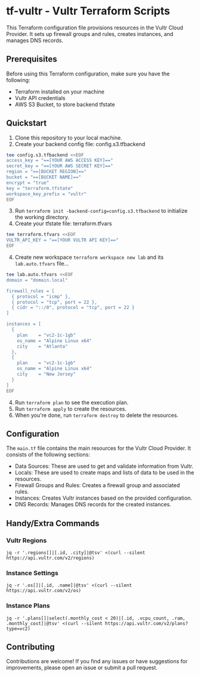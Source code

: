 # tf-vultr - Vultr Terraform Scripts

This Terraform configuration file provisions resources in the Vultr Cloud Provider. It sets up firewall groups and rules, creates instances, and manages DNS records.

## Prerequisites

Before using this Terraform configuration, make sure you have the following:

- Terraform installed on your machine
- Vultr API credentials
- AWS S3 Bucket, to store backend tfstate

## Quickstart

1. Clone this repository to your local machine.
2. Create your backend config file: config.s3.tfbackend
```bash
tee config.s3.tfbackend <<EOF
access_key = "==[YOUR AWS ACCESS KEY]=="
secret_key = "==[YOUR AWS SECRET KEY]=="
region = "==[BUCKET REGION]=="
bucket = "==[BUCKET NAME]=="
encrypt = "true"
key = "terraform.tfstate"
workspace_key_prefix = "vultr"
EOF
```
3. Run `terraform init -backend-config=config.s3.tfbackend` to initialize the working directory.
4. Create your tfstate file: terraform.tfvars
```bash
tee terraform.tfvars <<EOF
VULTR_API_KEY = "==[YOUR VULTR API KEY]=="
EOF
```
4. Create new workspace `terraform workspace new lab` and its `lab.auto.tfvars` file...
```bash
tee lab.auto.tfvars <<EOF
domain = "domain.local"

firewall_rules = [
  { protocol = "icmp" },
  { protocol = "tcp", port = 22 },
  { cidr = "::/0", protocol = "tcp", port = 22 }
]

instances = [
  {
    plan    = "vc2-1c-1gb"
    os_name = "Alpine Linux x64"
    city    = "Atlanta"
  },
  {
    plan    = "vc2-1c-1gb"
    os_name = "Alpine Linux x64"
    city    = "New Jersey"
  }
]
EOF
```
4. Run `terraform plan` to see the execution plan.
5. Run `terraform apply` to create the resources.
6. When you're done, run `terraform destroy` to delete the resources.

## Configuration

The `main.tf` file contains the main resources for the Vultr Cloud Provider. It consists of the following sections:

- Data Sources: These are used to get and validate information from Vultr.
- Locals: These are used to create maps and lists of data to be used in the resources.
- Firewall Groups and Rules: Creates a firewall group and associated rules.
- Instances: Creates Vultr instances based on the provided configuration.
- DNS Records: Manages DNS records for the created instances.

## Handy/Extra Commands

### Vultr Regions
`jq -r '.regions[]|[.id, .city]|@tsv' <(curl --silent https://api.vultr.com/v2/regions)`

### Instance Settings
`jq -r '.os[]|[.id, .name]|@tsv' <(curl --silent https://api.vultr.com/v2/os)`

### Instance Plans
`jq -r '.plans[]|select(.monthly_cost < 20)|[.id, .vcpu_count, .ram, .monthly_cost]|@tsv' <(curl --silent https://api.vultr.com/v2/plans?type=vc2)`

## Contributing

Contributions are welcome! If you find any issues or have suggestions for improvements, please open an issue or submit a pull request.
